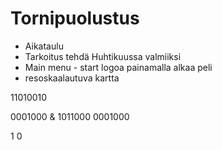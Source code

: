 # Tornipuolustus
* Aikataulu
* Tarkoitus tehdä Huhtikuussa valmiiksi
* Main menu - start logoa painamalla alkaa peli
* resoskaalautuva kartta



11010010


0001000 &
1011000
0001000

1
0
	